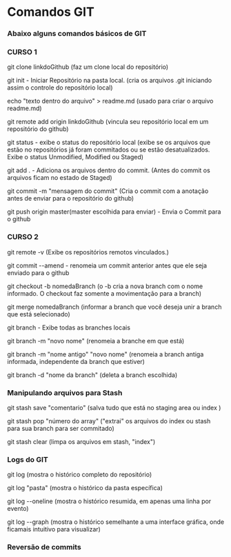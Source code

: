 # Comandos GIT
### Abaixo alguns comandos básicos de GIT

### CURSO 1
git clone linkdoGithub (faz um clone local do repositório)

git init - Iniciar Repositório na pasta local. (cria os arquivos .git iniciando assim o controle do repositório local)

echo "texto dentro do arquivo" > readme.md (usado para criar o arquivo readme.md)

git remote add origin linkdoGithub (vincula seu repositório local em um repositório do github)

git status - exibe o status do repositório local (exibe se os arquivos que estão no repositórios já foram commitados ou se estão desatualizados. Exibe o status Unmodified, Modified ou Staged)

git add . - Adiciona os arquivos dentro do commit. (Antes do commit os arquivos ficam no estado de Staged)

git commit -m "mensagem do commit" (Cria o commit com a anotação antes de enviar para o repositório do github)

git push origin master(master escolhida para enviar) - Envia o Commit para o github





### CURSO 2

git remote -v (Exibe os repositórios remotos vinculados.)

git commit --amend - renomeia um commit anterior antes que ele seja enviado para o github

git checkout -b nomedaBranch (o -b cria a nova branch com o nome informado. O checkout faz somente a movimentação para a branch)

git merge nomedaBranch (informar a branch que você deseja unir a branch que está selecionado)

git branch - Exibe todas as branches locais

git branch -m "novo nome" (renomeia a branche em que está)

git branch -m "nome antigo" "novo nome" (renomeia a branch antiga informada, independente da branch que estiver)

git branch -d "nome da branch" (deleta a branch escolhida)

### Manipulando arquivos para Stash

git stash save "comentario" (salva tudo que está no staging area ou index )

git stash pop "número do array" ("extrai" os arquivos do index ou stash para sua branch para ser commitado)

git stash clear (limpa os arquivos em stash, "index")



### Logs do GIT
git log (mostra o histórico completo do repositório)

git log "pasta" (mostra o histórico da pasta específica)

git log --oneline (mostra o histórico resumida, em apenas uma linha por evento)

git log --graph (mostra o histórico semelhante a uma interface gráfica, onde ficamais intuitivo para visualizar)


### Reversão de commits

